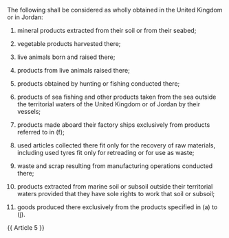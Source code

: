 The following shall be considered as wholly obtained in the United Kingdom or in Jordan:

1. mineral products extracted from their soil or from their seabed;

2. vegetable products harvested there;

3. live animals born and raised there;

4. products from live animals raised there;

5. products obtained by hunting or fishing conducted there;

6. products of sea fishing and other products taken from the sea outside the territorial waters of the United Kingdom or of Jordan by their vessels;

7. products made aboard their factory ships exclusively from products referred to in (f);

8. used articles collected there fit only for the recovery of raw materials, including used tyres fit only for retreading or for use as waste;

9. waste and scrap resulting from manufacturing operations conducted there;

10. products extracted from marine soil or subsoil outside their territorial waters provided that they have sole rights to work that soil or subsoil;

11. goods produced there exclusively from the products specified in (a) to (j).

{{ Article 5 }}
